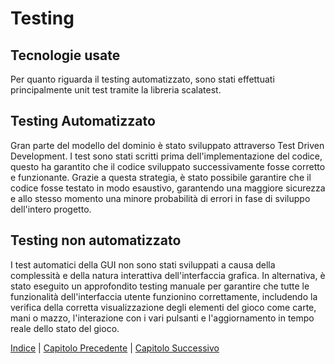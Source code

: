 # Testing

## Tecnologie usate
Per quanto riguarda il testing automatizzato, sono stati effettuati principalmente unit test tramite la libreria scalatest.

## Testing Automatizzato
Gran parte del modello del dominio è stato sviluppato attraverso Test Driven Development. 
I test sono stati scritti prima dell'implementazione del codice, questo ha garantito che il codice sviluppato 
successivamente fosse corretto e funzionante.
Grazie a questa strategia, è stato possibile garantire che il codice fosse testato in modo esaustivo, garantendo una maggiore sicurezza
e allo stesso momento una minore probabilità di errori in fase di sviluppo dell'intero progetto.


## Testing non automatizzato
I test automatici della GUI non sono stati sviluppati a causa della complessità
e della natura interattiva dell'interfaccia grafica. In alternativa, è stato 
eseguito un approfondito testing manuale per garantire che tutte le funzionalità 
dell'interfaccia utente funzionino correttamente, includendo
la verifica della corretta visualizzazione degli elementi del gioco come carte, mani o mazzo,
l'interazione con i vari pulsanti e l'aggiornamento in tempo reale dello stato del gioco.

[Indice](../index.md) | [Capitolo Precedente](./5-Implementazione.md) | [Capitolo Successivo](./7-Conclusioni.md)